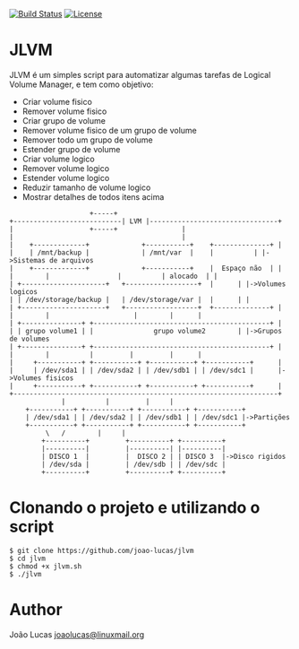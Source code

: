 
[![Build Status](https://travis-ci.org/mschwager/gitem.svg?branch=master)](https://travis-ci.org/mschwager/gitem)
[![License](https://img.shields.io/packagist/l/doctrine/orm.svg)](https://img.shields.io/packagist/l/doctrine/orm.svg) 

# JLVM

JLVM é um simples script para automatizar algumas tarefas de Logical Volume Manager, e tem como objetivo:

* Criar volume fisico
* Remover volume fisico
* Criar grupo de volume
* Remover volume fisico de um grupo de volume
* Remover todo um grupo de volume
* Estender grupo de volume
* Criar volume logico
* Remover volume logico
* Estender volume logico
* Reduzir tamanho de volume logico
* Mostrar detalhes de todos itens acima

```
		            +-----+	 
+---------------------------| LVM |--------------------------------+ 
|		            +-----+				   | 
|					       		           | 
|    +-------------+	         +-----------+    +--------------+ |  
|    | /mnt/backup | 	         | /mnt/var  |    |  		 | |->Sistemas de arquivos 
|    +-------------+ 	         +-----------+    |  Espaço não  | | 
|	     |		   	       |          |	alocado  | | 
| +---------------------+   +------------------+  |		 | |->Volumes logicos 
| | /dev/storage/backup |   | /dev/storage/var |  |		 | |   
| +---------------------+   +------------------+  +--------------+ | 
| 	     |		       	       |		|	   | 
| +---------------+ +--------------------------------------------+ | 
| | grupo volume1 | |        	    grupo volume2		 | |->Grupos de volumes 
| +---------------+ +--------------------------------------------+ | 
|	     |		    |	  	  |	        |	   |	 
|     +-----------+ +-----------+ +-----------+ +-----------+	   |  
|     | /dev/sda1 | | /dev/sda2 | | /dev/sdb1 | | /dev/sdc1 |	   |->Volumes fisicos 
|     +-----------+ +-----------+ +-----------+ +-----------+      | 
+------------------------------------------------------------------+ 
             |		    |		  |		| 
	+-----------+ +-----------+ +-----------+ +-----------+		 
	| /dev/sda1 | | /dev/sda2 | | /dev/sdb1	| | /dev/sdc1 |->Partições 
	+-----------+ +-----------+ +-----------+ +-----------+ 
		 \	 /	 	  |		| 
		+----------+ 	     +----------+ +----------+ 
		|----------| 	     |----------| |----------| 
		| DISCO 1  | 	     |  DISCO 2 | | DISCO 3  |->Disco rigidos 
		| /dev/sda |	     | /dev/sdb | | /dev/sdc | 
		+----------+ 	     +----------+ +----------+ 
```

# Clonando o projeto e utilizando o script
```
$ git clone https://github.com/joao-lucas/jlvm
$ cd jlvm
$ chmod +x jlvm.sh
$ ./jlvm
```

# Author
João Lucas <joaolucas@linuxmail.org>
